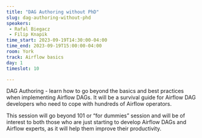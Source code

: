 ```yaml
---
title: "DAG Authoring without PhD"
slug: dag-authoring-without-phd
speakers:
 - Rafal Biegacz
 - Filip Knapik
time_start: 2023-09-19T14:30:00-04:00
time_end: 2023-09-19T15:00:00-04:00
room: York
track: Airflow basics
day: 1
timeslot: 10

---
```


DAG Authoring - learn how to go beyond the basics and best practices when implementing Airflow DAGs. It will be a survival guide for Airflow DAG developers who need to cope with hundreds of Airflow operators.
  
This session will go beyond 101 or “for dummies” session and will be of interest to both those who are just starting to develop Airflow DAGs and Airflow experts, as it will help them improve their productivity.